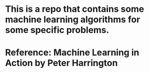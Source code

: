 # This is a repo that contains some machine learning algorithms for some specific problems.
# Reference: Machine Learning in Action by Peter Harrington

